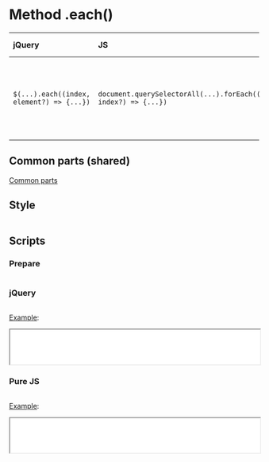 # Method .each()

| jQuery | JS | Description | API Reference |
|:--|:--|:--|:--:|
| `$(...).each((index, element?) => {...})` | `document.querySelectorAll(...).forEach((element, index?) => {...})` | **_Iterate_** over a jQuery object, **_executing a function_** for each matched element. | [API doc](https://api.jquery.com/each/) |

## Common parts (shared)

[Common parts](/docs/mdview.html?example/index.md)

## Style

```css:src/style.css
```

## Scripts

### Prepare

```js:src/prepare.js
```

### jQuery

```js:src/jquery.js
```

[Example](example.html?jquery):

<iframe width="100%" height="70" src="example.html?jquery"></iframe>

### Pure JS

```js:src/pure.js
```

[Example](example.html?pure):

<iframe width="100%" height="70" src="example.html?pure"></iframe>
